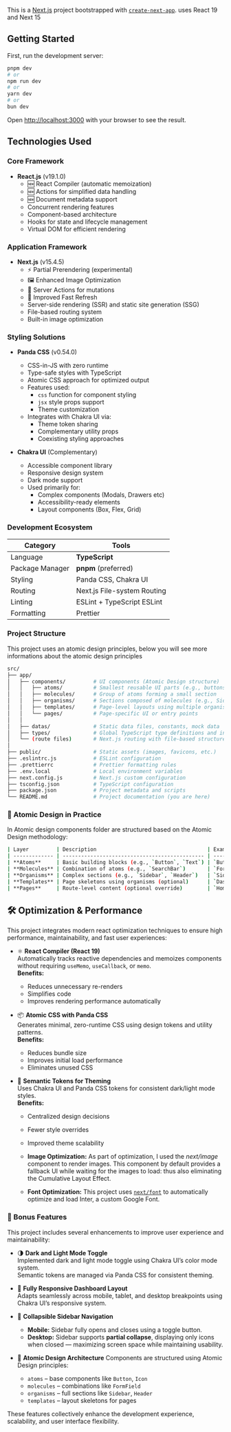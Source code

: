 This is a [Next.js](https://nextjs.org) project bootstrapped with [`create-next-app`](https://nextjs.org/docs/app/api-reference/cli/create-next-app). uses React 19 and Next 15

## Getting Started

First, run the development server:

```bash
pnpm dev
# or
npm run dev
# or
yarn dev
# or
bun dev
```

Open [http://localhost:3000](http://localhost:3000) with your browser to see the result.

## Technologies Used

### Core Framework

- **React.js** (v19.1.0)
  - 🆕 React Compiler (automatic memoization)
  - 🆕 Actions for simplified data handling
  - 🆕 Document metadata support
  - Concurrent rendering features
  - Component-based architecture
  - Hooks for state and lifecycle management
  - Virtual DOM for efficient rendering

### Application Framework

- **Next.js** (v15.4.5)
  - ⚡ Partial Prerendering (experimental)
  - 🖼 Enhanced Image Optimization
  - 📁 Server Actions for mutations
  - 🔄 Improved Fast Refresh
  - Server-side rendering (SSR) and static site generation (SSG)
  - File-based routing system
  - Built-in image optimization

### Styling Solutions

- **Panda CSS** (v0.54.0)

  - CSS-in-JS with zero runtime
  - Type-safe styles with TypeScript
  - Atomic CSS approach for optimized output
  - Features used:
    - `css` function for component styling
    - `jsx` style props support
    - Theme customization
  - Integrates with Chakra UI via:
    - Theme token sharing
    - Complementary utility props
    - Coexisting styling approaches

- **Chakra UI** (Complementary)
  - Accessible component library
  - Responsive design system
  - Dark mode support
  - Used primarily for:
    - Complex components (Modals, Drawers etc)
    - Accessibility-ready elements
    - Layout components (Box, Flex, Grid)

### Development Ecosystem

| Category        | Tools                       |
| --------------- | --------------------------- |
| Language        | **TypeScript**              |
| Package Manager | **pnpm** (preferred)        |
| Styling         | Panda CSS, Chakra UI        |
| Routing         | Next.js File-system Routing |
| Linting         | ESLint + TypeScript ESLint  |
| Formatting      | Prettier                    |

### Project Structure

This project uses an atomic design principles, below you will see more informations about the atomic design principles

```bash
src/
├── app/
│   ├── components/         # UI components (Atomic Design structure)
│   │   ├── atoms/          # Smallest reusable UI parts (e.g., buttons, icons)
│   │   ├── molecules/      # Group of atoms forming a small section
│   │   ├── organisms/      # Sections composed of molecules (e.g., Sidebar)
│   │   ├── templates/      # Page-level layouts using multiple organisms
│   │   └── pages/          # Page-specific UI or entry points
│   │
│   ├── datas/              # Static data files, constants, mock data
│   ├── types/              # Global TypeScript type definitions and interfaces
│   └── (route files)       # Next.js routing with file-based structure
│
├── public/                 # Static assets (images, favicons, etc.)
├── .eslintrc.js            # ESLint configuration
├── .prettierrc             # Prettier formatting rules
├── .env.local              # Local environment variables
├── next.config.js          # Next.js custom configuration
├── tsconfig.json           # TypeScript configuration
├── package.json            # Project metadata and scripts
└── README.md               # Project documentation (you are here)
```

### 📐 Atomic Design in Practice

In Atomic design components folder are structured based on the Atomic Design methodology:

```bash
| Layer         | Description                                    | Example                         |
| ------------- | ---------------------------------------------- | ------------------------------- |
| **Atoms**     | Basic building blocks (e.g., `Button`, `Text`) | `Button.tsx`, `Heading.tsx`     |
| **Molecules** | Combination of atoms (e.g., `SearchBar`)       | `FormField.tsx`, `NavItem.tsx`  |
| **Organisms** | Complex sections (e.g., `Sidebar`, `Header`)   | `Sidebar.tsx`, `Footer.tsx`     |
| **Templates** | Page skeletons using organisms (optional)      | `DashboardTemplate.tsx`         |
| **Pages**     | Route-level content (optional override)        | `HomePage.tsx`, `AboutPage.tsx` |
```

## 🛠 Optimization & Performance

This project integrates modern react optimization techniques to ensure high performance, maintainability, and fast user experiences:

- ⚛️ **React Compiler (React 19)**  
  Automatically tracks reactive dependencies and memoizes components without requiring `useMemo`, `useCallback`, or `memo`.  
  **Benefits:**

  - Reduces unnecessary re-renders
  - Simplifies code
  - Improves rendering performance automatically

- 📦 **Atomic CSS with Panda CSS**  
  Generates minimal, zero-runtime CSS using design tokens and utility patterns.  
  **Benefits:**

  - Reduces bundle size
  - Improves initial load performance
  - Eliminates unused CSS

- 🎨 **Semantic Tokens for Theming**  
  Uses Chakra UI and Panda CSS tokens for consistent dark/light mode styles.  
  **Benefits:**

  - Centralized design decisions
  - Fewer style overrides
  - Improved theme scalability

  - **Image Optimization:** As part of optimization, I used the _next/image_ component to render images. This component by default provides a fallback UI while waiting for the images to load: thus also eliminating the Cumulative Layout Effect.

  - **Font Optimization:** This project uses [`next/font`](https://nextjs.org/docs/app/getting-started/fonts) to automatically optimize and load Inter, a custom Google Font.

### 🎁 Bonus Features

This project includes several enhancements to improve user experience and maintainability:

- 🌗 **Dark and Light Mode Toggle**  
  Implemented dark and light mode toggle using Chakra UI’s color mode system.  
  Semantic tokens are managed via Panda CSS for consistent theming.

- 📱 **Fully Responsive Dashboard Layout**  
  Adapts seamlessly across mobile, tablet, and desktop breakpoints using Chakra UI’s responsive system.

- 🧭 **Collapsible Sidebar Navigation**

  - **Mobile:** Sidebar fully opens and closes using a toggle button.
  - **Desktop:** Sidebar supports **partial collapse**, displaying only icons when closed — maximizing screen space while maintaining usability.

- 🧠 **Atomic Design Architecture**
  Components are structured using Atomic Design principles:
  - `atoms` – base components like `Button`, `Icon`
  - `molecules` – combinations like `FormField`
  - `organisms` – full sections like `Sidebar`, `Header`
  - `templates` – layout skeletons for pages

These features collectively enhance the development experience, scalability, and user interface flexibility.
